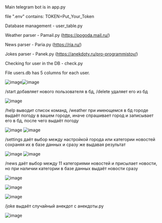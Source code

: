 Main telegram bot is in app.py

file ".env" contains: TOKEN=Put_Your_Token

Database management - user_table.py

Weather parser - Pamail.py (https://pogoda.mail.ru/)

News parser - Paria.py (https://ria.ru/)

Jokes parser - Panek.py (https://anekdoty.ru/pro-programmistov/)

Checking for user in the DB - check.py

File users.db has 5 columns for each user.

![image](https://github.com/Alanyle/studtgbot/assets/162821077/74867d09-1189-46cd-b412-e3494d1a691c)![image](https://github.com/Alanyle/studtgbot/assets/162821077/f9794d35-a5da-438b-a6e4-58a735ad5269)

/start добавляет нового пользователя в бд, /delete удаляет его из бд

![image](https://github.com/Alanyle/studtgbot/assets/162821077/13ea7ca2-2ebc-495e-9c8d-528f720ef024)

/help выводит список команд, 
/weather при имеющемся в бд городе выдаёт погоду в вашем городе, иначе спрашивает город и записывает его в бд, после чего выдаёт погоду

![image](https://github.com/Alanyle/studtgbot/assets/162821077/49a14d5e-22b1-41ef-af8e-e337fe2c01e7)
![image](https://github.com/Alanyle/studtgbot/assets/162821077/7858f4d9-5ca0-40b1-a4ba-574f00265f08)

/settings даёт выбор между настройкой города или категории новостей сохраняя их в базе данных и сразу же выдавая результат

![image](https://github.com/Alanyle/studtgbot/assets/162821077/7f63afb7-419f-4fa8-bc07-c8c508349c7c)
![image](https://github.com/Alanyle/studtgbot/assets/162821077/01428267-d477-4fc9-9357-55a01560b803)

/news даёт выбор между 11 категориями новостей и присылает новости, но при наличии категории в базе данных выдаёт новости сразу

![image](https://github.com/Alanyle/studtgbot/assets/162821077/20e49fc9-6972-4423-8c4b-2b2a56637130)

![image](https://github.com/Alanyle/studtgbot/assets/162821077/04458a78-cafc-471e-94f7-1e43930cad69)

![image](https://github.com/Alanyle/studtgbot/assets/162821077/41d86ea7-97ec-4e19-b3c9-b064e0d5abfe)

/joke выдаёт случайный анекдот с анекдоты.ру

![image](https://github.com/Alanyle/studtgbot/assets/162821077/aab502c5-45b0-45be-8804-5b6902ca6393)
